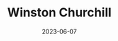 ---
title: "Winston Churchill"
cc-type: person
born-on: 1874-11-30
date: 2023-06-07
died-on: 1965-11-24
hashtag: winston-churchill
tags:
  - British
  - politician
  - orator
  - prime minister
  - human being
  - dead at the moment
---